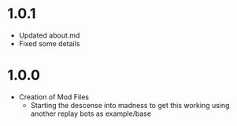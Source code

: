 
# 1.0.1 
- Updated about.md
- Fixed some details

# 1.0.0
- Creation of Mod Files
    - Starting the descense into madness to get this working using another replay bots as example/base

